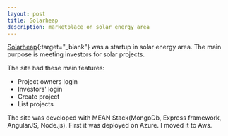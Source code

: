 ```yaml
---
layout: post
title: Solarheap
description: marketplace on solar energy area
---
```

[Solarheap](http://solarheap.com/){:target="_blank"} was a startup in solar energy area. The main purpose is meeting investors for solar projects.

The site had these main features:
  * Project owners login
  * Investors' login
  * Create project
  * List projects

The site was developed with MEAN Stack(MongoDb, Express framework, AngularJS, Node.js). First it was deployed on Azure. I moved it to Aws.